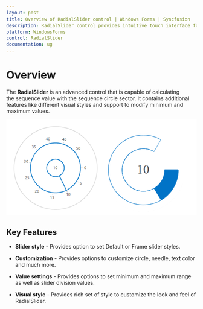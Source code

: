```yaml
---
layout: post
title: Overview of RadialSlider control | Windows Forms | Syncfusion
description: RadialSlider control provides intuitive touch interface for selecting a numeric value on a circular display.
platform: WindowsForms
control: RadialSlider 
documentation: ug
---
```


# Overview

The **RadialSlider** is an advanced control that is capable of calculating the sequence value with the sequence circle sector. It contains additional features like different visual styles and support to modify minimum and maximum values.

![Radial slider for Windows Forms to select numeric values](Overview_images/Overview_img1.png)

## Key Features

* **Slider style** - Provides option to set Default or Frame slider styles.

* **Customization** - Provides options to customize circle, needle, text color and much more.

* **Value settings** - Provides options to set minimum and maximum range as well as slider division values.

* **Visual style** - Provides rich set of style to customize the look and feel of RadialSlider.

